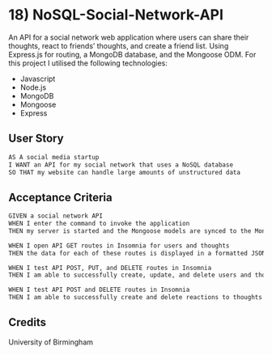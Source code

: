 # 18) NoSQL-Social-Network-API

An API for a social network web application where users can share their thoughts, react to friends’ thoughts, and create a friend list. Using Express.js for routing, a MongoDB database, and the Mongoose ODM. For this project I utilised the following technologies: 
* Javascript
* Node.js
* MongoDB
* Mongoose
* Express

## User Story

```md
AS A social media startup
I WANT an API for my social network that uses a NoSQL database
SO THAT my website can handle large amounts of unstructured data
```

## Acceptance Criteria

```md
GIVEN a social network API
WHEN I enter the command to invoke the application
THEN my server is started and the Mongoose models are synced to the MongoDB database

WHEN I open API GET routes in Insomnia for users and thoughts
THEN the data for each of these routes is displayed in a formatted JSON

WHEN I test API POST, PUT, and DELETE routes in Insomnia
THEN I am able to successfully create, update, and delete users and thoughts in my database

WHEN I test API POST and DELETE routes in Insomnia
THEN I am able to successfully create and delete reactions to thoughts and add and remove friends to a user’s friend list
```

## Credits
University of Birmingham
